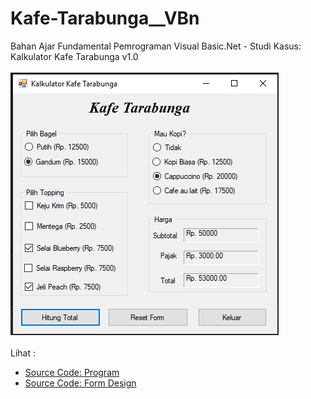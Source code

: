 # Kafe-Tarabunga__VBn
Bahan Ajar Fundamental Pemrograman Visual Basic.Net - Studi Kasus: Kalkulator Kafe Tarabunga v1.0<br><br>
<img src="https://github.com/RizkyKhapidsyah/Kafe-Tarabunga__VBn/blob/master/Kafe%20Tarabunga/result/001.PNG"><br><br>
Lihat : <br>
- <a href="https://github.com/RizkyKhapidsyah/Kafe-Tarabunga__VBn/blob/master/Kafe%20Tarabunga/Form1.vb">Source Code: Program</a><br>
- <a href="https://github.com/RizkyKhapidsyah/Kafe-Tarabunga__VBn/blob/master/Kafe%20Tarabunga/Form1.Designer.vb">Source Code: Form Design</a>
